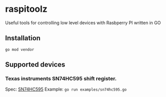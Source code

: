 # raspitoolz
Useful tools for controlling low level devices with Rasbperry PI written in GO

## Installation
 ``go mod vendor``
 
## Supported devices

### Texas instruments SN74HC595 shift register.
Spec: [SN74HC595](http://www.ti.com/lit/ds/symlink/sn74hc595.pdf)
Example: ``go run examples/sn74hc595.go``
